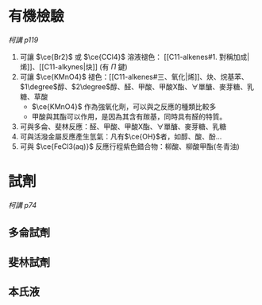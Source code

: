 # 有機檢驗
*柯講 p119*
1. 可讓 $\ce{Br2}$ 或 $\ce{CCl4}$ 溶液褪色： [[C11-alkenes#1. 對稱加成|烯]]、[[C11-alkynes|炔]] (有 $\Pi$ 鍵)
2. 可讓 $\ce{KMnO4}$ 褪色：[[C11-alkenes#三、氧化|烯]]、炔、烷基苯、$1\degree$醇、$2\degree$醇、醛、甲酸、甲酸X酯、$\forall$單醣、麥芽糖、乳糖、草酸
	- $\ce{KMnO4}$ 作為強氧化劑，可以與之反應的種類比較多
	- 甲酸與其酯可以作用，是因為其含有羰基，同時具有醛的特質。
3. 可與多侖、斐林反應：醛、甲酸、甲酸X酯、$\forall$單醣、麥芽糖、乳糖
4. 可與活潑金屬反應產生氫氣：凡有$\ce{OH}$者，如醇、酸、酚...
5. 可與 $\ce{FeCl3(aq)}$ 反應行程紫色錯合物：柳酸、柳酸甲酯(冬青油)

# 試劑
*柯講 p74*
## 多侖試劑

## 斐林試劑

## 本氏液
